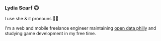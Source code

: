 ### Lydia Scarf 🙃

I use she & it pronouns 🏳️‍⚧️

I'm a web and mobile freelance engineer maintaining [open data philly](https://github.com/azavea/opendataphilly-jkan/) and studying game development in my free time.
